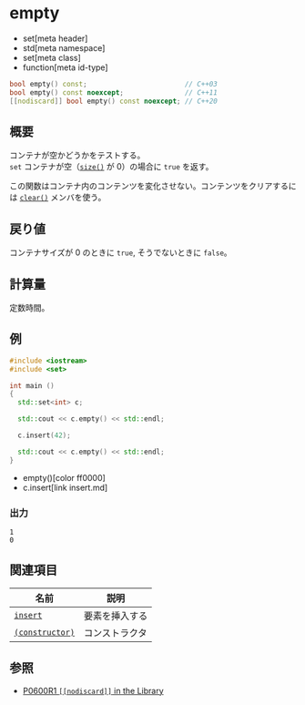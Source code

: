 # empty
* set[meta header]
* std[meta namespace]
* set[meta class]
* function[meta id-type]

```cpp
bool empty() const;                        // C++03
bool empty() const noexcept;               // C++11
[[nodiscard]] bool empty() const noexcept; // C++20
```

## 概要
コンテナが空かどうかをテストする。  
`set` コンテナが空（[`size()`](size.md) が 0）の場合に `true` を返す。

この関数はコンテナ内のコンテンツを変化させない。コンテンツをクリアするには [`clear()`](clear.md) メンバを使う。


## 戻り値
コンテナサイズが 0 のときに `true`, そうでないときに `false`。


## 計算量
定数時間。


## 例
```cpp example
#include <iostream>
#include <set>

int main ()
{
  std::set<int> c;

  std::cout << c.empty() << std::endl;

  c.insert(42);

  std::cout << c.empty() << std::endl;
}
```
* empty()[color ff0000]
* c.insert[link insert.md]

### 出力
```
1
0
```

## 関連項目

| 名前                                   | 説明           |
|----------------------------------------|----------------|
| [`insert`](insert.md)                | 要素を挿入する |
| [`(constructor)`](op_constructor.md) | コンストラクタ |


## 参照
- [P0600R1 `[[nodiscard]]` in the Library](http://www.open-std.org/jtc1/sc22/wg21/docs/papers/2017/p0600r1.pdf)
